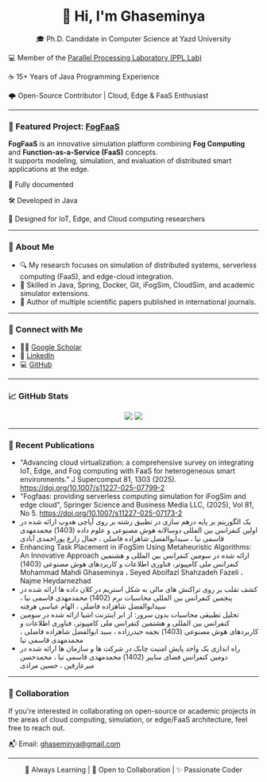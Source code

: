 <h1 align="center">👋 Hi, I'm Ghaseminya</h1>

<p align="center">
🎓 Ph.D. Candidate in Computer Science at Yazd University  
  
💻 Member of the <a href="https://cs.yazd.ac.ir/ppl/people.html">Parallel Processing Laboratory (PPL Lab)</a>  

☕ 15+ Years of Java Programming Experience  

🌩️ Open-Source Contributor | Cloud, Edge & FaaS Enthusiast  

</p>

---

### 🚀 Featured Project: [FogFaaS](https://github.com/ParallelProcessingLab/fogfaas)



**FogFaaS** is an innovative simulation platform combining **Fog Computing** and **Function-as-a-Service (FaaS)** concepts.  
It supports modeling, simulation, and evaluation of distributed smart applications at the edge.


📘 Fully documented 

🛠️ Developed in Java  

📡 Designed for IoT, Edge, and Cloud computing researchers

---

### 🧠 About Me

- 🔍 My research focuses on simulation of distributed systems, serverless computing (FaaS), and edge-cloud integration.
- 🧰 Skilled in Java, Spring, Docker, Git, iFogSim, CloudSim, and academic simulator extensions.
- 📖 Author of multiple scientific papers published in international journals.

---

### 🔗 Connect with Me

- 👨‍🎓 [Google Scholar](https://scholar.google.com/citations?user=dMvs7WMAAAAJ&hl=en&oi=ao)
- 💼 [LinkedIn](https://www.linkedin.com/in/ghaseminya)
- 💻 [GitHub](https://github.com/ghaseminya)

---

### 📈 GitHub Stats

<p align="center">
  <img src="https://github-readme-stats.vercel.app/api?username=ghaseminya&show_icons=true&theme=github_dark&hide=prs" />
  <img src="https://github-readme-streak-stats.herokuapp.com/?user=ghaseminya&theme=github-dark-blue" />
</p>

---

### 📝 Recent Publications


- "Advancing cloud virtualization: a comprehensive survey on integrating IoT, Edge, and Fog computing with FaaS for heterogeneous smart environments." J Supercomput 81, 1303 (2025). https://doi.org/10.1007/s11227-025-07799-2
- "Fogfaas: providing serverless computing simulation for iFogSim and edge cloud", Springer Science and Business Media LLC, (2025), Vol 81, No 5. https://doi.org/10.1007/s11227-025-07173-2
-  یک الگوریتم بر پایه درهم سازی در تطبیق رشته بر روی آپاچی هدوپ ارائه شده در اولین کنفرانس بین المللی دوسالانه هوش مصنوعی و علوم داده (1403) محمدمهدی قاسمی نیا ، سیدابوالفضل شاهزاده فاضلی ، جمال زارع پوراحمدی آبادی
- Enhancing Task Placement in iFogSim Using Metaheuristic Algorithms: An Innovative Approach ارائه شده در سومین کنفرانس بین المللی و هشتمین کنفرانس ملی کامپیوتر، فناوری اطلاعات و کاربردهای هوش مصنوعی (1403) Mohammad Mahdi Ghaseminya ، Seyed Abolfazl Shahzadeh Fazeli ، Najme Heydarnezhad
- کشف تقلب بر روی تراکنش های مالی به شکل استریم در کلان داده ها ارائه شده در پنجمین کنفرانس بین المللی محاسبات نرم (1402) محمدمهدی قاسمی نیا ، سیدابوالفضل شاهزاده فاضلی ، الهام عباسی هرفته 
-    تحلیل تطبیقی محاسبات بدون سرور: از ابر اینترنت اشیا ارائه شده در سومین کنفرانس بین المللی و هشتمین کنفرانس ملی کامپیوتر، فناوری اطلاعات و کاربردهای هوش مصنوعی (1403) نجمه حیدرزاده ، سید ابوالفضل شاهزاده فاضلی ، محمدمهدی قاسمی نیا
-    راه اندازی یک واحد پایش امنیت چابک در شرکت ها و سازمان ها ارائه شده در دومین کنفرانس فضای سایبر (1402) محمدمهدی قاسمی نیا ، محمدحسن میرعارفین ، حسین مرادی 
---

### 🤝 Collaboration

If you're interested in collaborating on open-source or academic projects in the areas of cloud computing, simulation, or edge/FaaS architecture, feel free to reach out.  

📬 Email: [ghaseminya@gmail.com](mailto:ghaseminya@gmail.com)

---

<p align="center">
🧠 Always Learning | 🤝 Open to Collaboration | ✨ Passionate Coder
</p>
